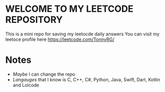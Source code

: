 # WELCOME TO MY LEETCODE REPOSITORY
This is a mini repo for saving my leetocde daily answers
You can visit my leetoce profile here https://leetcode.com/TonnyRG/

# Notes
- *Maybe* I can change the repo
- *Langauges* that I know is C, C++, C#, Python, Java, Swift, Dart, Kotlin and Lolcode
